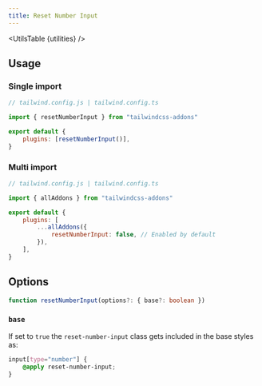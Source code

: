 ```yaml
---
title: Reset Number Input
---
```


<script>
	import UtilsTable from '$lib/UtilsTable.svelte'
	import { getUtilities } from "$lib/utils/tailwind.js"
    import { resetNumberInput } from "tailwindcss-addons"
    const utilities = getUtilities(resetNumberInput().handler);
</script>

<UtilsTable {utilities} />

## Usage

### Single import

```js
// tailwind.config.js | tailwind.config.ts

import { resetNumberInput } from "tailwindcss-addons"

export default {
    plugins: [resetNumberInput()],
}
```

### Multi import

```js
// tailwind.config.js | tailwind.config.ts

import { allAddons } from "tailwindcss-addons"

export default {
    plugins: [
        ...allAddons({
            resetNumberInput: false, // Enabled by default
        }),
    ],
}
```

## Options

```ts
function resetNumberInput(options?: { base?: boolean })
```

### `base`

If set to `true` the `reset-number-input` class gets included in the base styles as:

```css
input[type="number"] {
    @apply reset-number-input;
}
```
